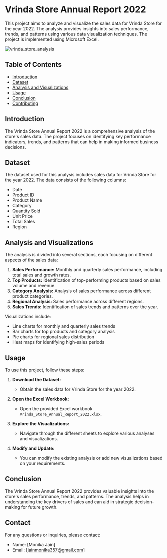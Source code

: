 # Vrinda Store Annual Report 2022

This project aims to analyze and visualize the sales data for Vrinda Store for the year 2022. The analysis provides insights into sales performance, trends, and patterns using various data visualization techniques. The project is implemented using Microsoft Excel.

![vrinda_store_analysis](https://github.com/monikajain1997/Vrinda_store_insights/assets/121723520/ffcf7304-2c2c-4c45-9b90-e944af4de073)

## Table of Contents

- [Introduction](#introduction)
- [Dataset](#dataset)
- [Analysis and Visualizations](#analysis-and-visualizations)
- [Usage](#usage)
- [Conclusion](#conclusion)
- [Contributing](#contributing)

## Introduction

The Vrinda Store Annual Report 2022 is a comprehensive analysis of the store's sales data. The project focuses on identifying key performance indicators, trends, and patterns that can help in making informed business decisions.

## Dataset

The dataset used for this analysis includes sales data for Vrinda Store for the year 2022. The data consists of the following columns:
- Date
- Product ID
- Product Name
- Category
- Quantity Sold
- Unit Price
- Total Sales
- Region

## Analysis and Visualizations

The analysis is divided into several sections, each focusing on different aspects of the sales data:

1. **Sales Performance:** Monthly and quarterly sales performance, including total sales and growth rates.
2. **Top Products:** Identification of top-performing products based on sales volume and revenue.
3. **Category Analysis:** Analysis of sales performance across different product categories.
4. **Regional Analysis:** Sales performance across different regions.
5. **Sales Trends:** Identification of sales trends and patterns over the year.

Visualizations include:
- Line charts for monthly and quarterly sales trends
- Bar charts for top products and category analysis
- Pie charts for regional sales distribution
- Heat maps for identifying high-sales periods

## Usage

To use this project, follow these steps:

1. **Download the Dataset:**
   - Obtain the sales data for Vrinda Store for the year 2022.
   
2. **Open the Excel Workbook:**
   - Open the provided Excel workbook `Vrinda_Store_Annual_Report_2022.xlsx`.

3. **Explore the Visualizations:**
   - Navigate through the different sheets to explore various analyses and visualizations.

4. **Modify and Update:**
   - You can modify the existing analysis or add new visualizations based on your requirements.

## Conclusion

The Vrinda Store Annual Report 2022 provides valuable insights into the store's sales performance, trends, and patterns. The analysis helps in understanding the key drivers of sales and can aid in strategic decision-making for future growth.

## Contact

For any questions or inquiries, please contact:
- Name: [Monika Jain]
- Email: [jainmonika357@gmail.com]

